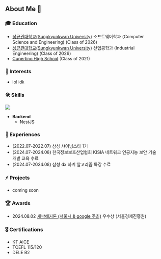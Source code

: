 ## About Me 🍒

### 🎓 Education
- [성균관대학교(Sungkyunkwan University)](https://www.skku.ac.kr/skku/index.do) 소프트웨어학과 (Computer Science and Engineering) (Class of 2026)
- [성균관대학교(Sungkyunkwan University)](https://www.skku.ac.kr/skku/index.do) 산업공학과 (Industrial Engineering) (Class of 2026)
- [Cupertino High School](https://chs.fuhsd.org/) (Class of 2021)

### 👾 Interests
- lol idk

### 🛠️ Skills
<p>
  <a href="https://skillicons.dev">
    <img src="https://skillicons.dev/icons?i=c,cpp" />
  </a>
  <br/>
</p>

- **Backend**
  - NestJS
  
### 🚀 Experiences
- (2022.07-2022.07) 삼성 샤이닝스타 1기
- (2024.07-2024.08) 한국정보보호산업협회 KISIA 네트워크 인공지능 보안 기술개발 교육 수료
- (2024.07-2024.08) 삼성 dx 하계 알고리즘 특강 수료

### ⚡ Projects
- coming soon

### 🏆 Awards
- 2024.08.02 [새싹해커톤 (서울시 & google 주최)](https://www.yna.co.kr/view/AKR20240802119700004) 우수상 (서울경제진흥원)

### 🎖️ Certifications
- KT AICE
- TOEFL 115/120
- DELE B2
